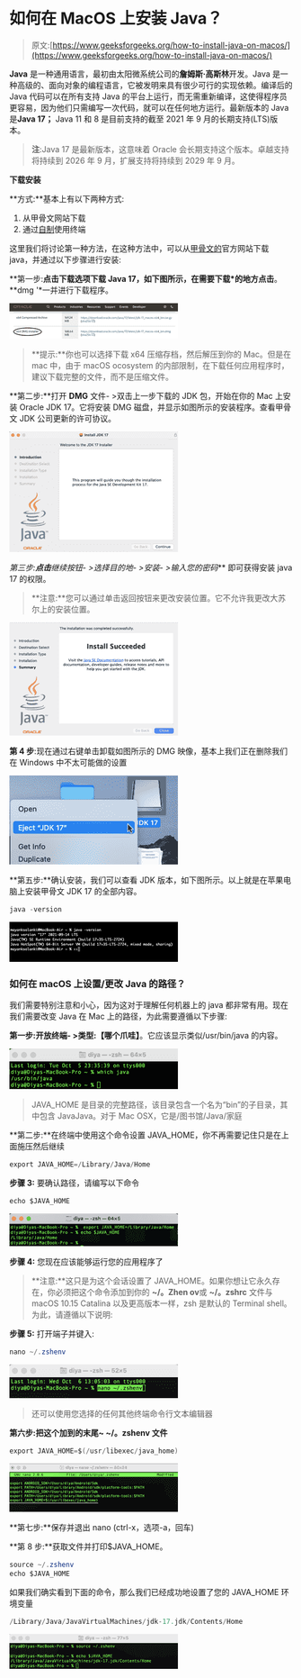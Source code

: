 # 如何在 MacOS 上安装 Java？

> 原文:[https://www.geeksforgeeks.org/how-to-install-java-on-macos/](https://www.geeksforgeeks.org/how-to-install-java-on-macos/)

**Java** 是一种通用语言，最初由太阳微系统公司的**詹姆斯·高斯林**开发。Java 是一种高级的、面向对象的编程语言，它被发明来具有很少可行的实现依赖。编译后的 Java 代码可以在所有支持 Java 的平台上运行，而无需重新编译，这使得程序员更容易，因为他们只需编写一次代码，就可以在任何地方运行。最新版本的 Java 是**Java 17；** Java 11 和 8 是目前支持的截至 2021 年 9 月的长期支持(LTS)版本。

> **注**:Java 17 是最新版本，这意味着 Oracle 会长期支持这个版本。卓越支持将持续到 2026 年 9 月，扩展支持将持续到 2029 年 9 月。

**下载安装**

**方式:**基本上有以下两种方式:

1.  从甲骨文网站下载
2.  通过[自制](https://www.geeksforgeeks.org/homebrew-installation-on-macos/)使用终端

这里我们将讨论第一种方法，在这种方法中，可以从[甲骨文的](https://www.oracle.com/java/technologies/downloads/#jdk17-mac)官方网站下载 java，并通过以下步骤进行安装:

**第一步:**点击下载选项下载 Java 17，如下图所示，在需要下载*的地方点击**。**dmg '*一并进行下载程序。

![](img/e8f7587787a136bb4d646ebe13224664.png)

> **提示:**你也可以选择下载 x64 压缩存档，然后解压到你的 Mac。但是在 mac 中，由于 macOS ocosystem 的内部限制，在下载任何应用程序时，建议下载完整的文件，而不是压缩文件。

**第二步:**打开 **DMG** 文件- >双击上一步下载的 JDK 包，开始在你的 Mac 上安装 Oracle JDK 17。它将安装 DMG 磁盘，并显示如图所示的安装程序。查看甲骨文 JDK 公司更新的许可协议。

![](img/15cb49cb56590800521e44617773913e.png)

**第三步:**点击***继续按钮- >选择目的地- >安装- >输入您的密码*** 即可获得安装 java 17 的权限。

> **注意:**您可以通过单击返回按钮来更改安装位置。它不允许我更改大苏尔上的安装位置。

![](img/d5eddfb757b51be9bc7ada6a3111dc37.png)

**第 4 步**:现在通过右键单击卸载如图所示的 DMG 映像，基本上我们正在删除我们在 Windows 中不太可能做的设置

![](img/626623789426bf2f59abea8e0da0aa37.png)

**第五步:**确认安装，我们可以查看 JDK 版本，如下图所示。以上就是在苹果电脑上安装甲骨文 JDK 17 的全部内容。

```java
java -version
```

![](img/4de3e5674dc1c3fc5e25e0773b1f98f6.png)

### 如何在 macOS 上设置/更改 Java 的路径？

我们需要特别注意和小心，因为这对于理解任何机器上的 java 都非常有用。现在我们需要改变 Java 在 Mac 上的路径，为此需要遵循以下步骤:

**第一步:**开放终端- >类型:**【哪个爪哇】**。它应该显示类似/usr/bin/java 的内容。

![](img/d480ac2b5f62c370575fc4e80520a641.png)

> JAVA_HOME 是目录的完整路径，该目录包含一个名为“bin”的子目录，其中包含 JavaJava。对于 Mac OSX，它是/图书馆/Java/家庭

**第二步:**在终端中使用这个命令设置 JAVA_HOME，你不再需要记住只是在上面施压然后继续

```java
export JAVA_HOME=/Library/Java/Home
```

**步骤 3:** 要确认路径，请编写以下命令

```java
echo $JAVA_HOME 
```

![](img/111fdf76c57a40a64278d7aad2531617.png)

**步骤 4:** 您现在应该能够运行您的应用程序了

> **注意:**这只是为这个会话设置了 JAVA_HOME。如果你想让它永久存在，你必须把这个命令添加到你的 **~/。Zhen ov**或 **~/。zshrc** 文件与 macOS 10.15 Catalina 以及更高版本一样，zsh 是默认的 Terminal shell。为此，请遵循以下说明:

**步骤 5:** 打开端子并键入:

```java
nano ~/.zshenv
```

![](img/8415d75b22591da46312538b1ec2c0e5.png)

> 还可以使用您选择的任何其他终端命令行文本编辑器

**第六步:**把这个加到**的末尾~ ~/。zshenv 文件**

```java
export JAVA_HOME=$(/usr/libexec/java_home)
```

![](img/fb1be18ec77f0f47b20e97424c21a1fe.png)

**第七步:**保存并退出 nano (ctrl-x，选项-a，回车)

**第 8 步:**获取文件并打印$JAVA_HOME。

```java
source ~/.zshenv
echo $JAVA_HOME
```

如果我们确实看到下面的命令，那么我们已经成功地设置了您的 JAVA_HOME 环境变量

```java
/Library/Java/JavaVirtualMachines/jdk-17.jdk/Contents/Home
```

![](img/7c85f89f0bad32c5617464cc689ccac4.png)